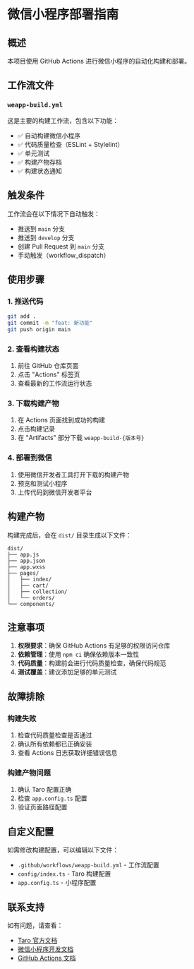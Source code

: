 # 微信小程序部署指南

## 概述

本项目使用 GitHub Actions 进行微信小程序的自动化构建和部署。

## 工作流文件

### `weapp-build.yml`
这是主要的构建工作流，包含以下功能：

- ✅ 自动构建微信小程序
- ✅ 代码质量检查（ESLint + Stylelint）
- ✅ 单元测试
- ✅ 构建产物存档
- ✅ 构建状态通知

## 触发条件

工作流会在以下情况下自动触发：

- 推送到 `main` 分支
- 推送到 `develop` 分支  
- 创建 Pull Request 到 `main` 分支
- 手动触发（workflow_dispatch）

## 使用步骤

### 1. 推送代码
```bash
git add .
git commit -m "feat: 新功能"
git push origin main
```

### 2. 查看构建状态
1. 前往 GitHub 仓库页面
2. 点击 "Actions" 标签页
3. 查看最新的工作流运行状态

### 3. 下载构建产物
1. 在 Actions 页面找到成功的构建
2. 点击构建记录
3. 在 "Artifacts" 部分下载 `weapp-build-{版本号}`

### 4. 部署到微信
1. 使用微信开发者工具打开下载的构建产物
2. 预览和测试小程序
3. 上传代码到微信开发者平台

## 构建产物

构建完成后，会在 `dist/` 目录生成以下文件：

```
dist/
├── app.js
├── app.json
├── app.wxss
├── pages/
│   ├── index/
│   ├── cart/
│   ├── collection/
│   └── orders/
└── components/
```

## 注意事项

1. **权限要求**：确保 GitHub Actions 有足够的权限访问仓库
2. **依赖管理**：使用 `npm ci` 确保依赖版本一致性
3. **代码质量**：构建前会进行代码质量检查，确保代码规范
4. **测试覆盖**：建议添加足够的单元测试

## 故障排除

### 构建失败
1. 检查代码质量检查是否通过
2. 确认所有依赖都已正确安装
3. 查看 Actions 日志获取详细错误信息

### 构建产物问题
1. 确认 Taro 配置正确
2. 检查 `app.config.ts` 配置
3. 验证页面路径配置

## 自定义配置

如需修改构建配置，可以编辑以下文件：

- `.github/workflows/weapp-build.yml` - 工作流配置
- `config/index.ts` - Taro 构建配置
- `app.config.ts` - 小程序配置

## 联系支持

如有问题，请查看：
- [Taro 官方文档](https://taro.jd.com/)
- [微信小程序开发文档](https://developers.weixin.qq.com/miniprogram/dev/)
- [GitHub Actions 文档](https://docs.github.com/en/actions) 